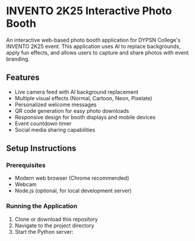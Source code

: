 # INVENTO 2K25 Interactive Photo Booth

An interactive web-based photo booth application for DYPSN College's INVENTO 2K25 event. This application uses AI to replace backgrounds, apply fun effects, and allows users to capture and share photos with event branding.

## Features

- Live camera feed with AI background replacement
- Multiple visual effects (Normal, Cartoon, Neon, Pixelate)
- Personalized welcome messages
- QR code generation for easy photo downloads
- Responsive design for booth displays and mobile devices
- Event countdown timer
- Social media sharing capabilities

## Setup Instructions

### Prerequisites

- Modern web browser (Chrome recommended)
- Webcam
- Node.js (optional, for local development server)

### Running the Application

1. Clone or download this repository
2. Navigate to the project directory
3. Start the Python server: